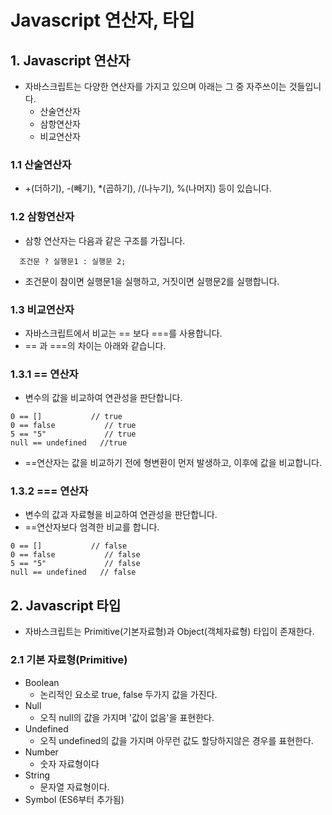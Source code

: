 # Javascript 연산자, 타입

## 1. Javascript 연산자
- 자바스크립트는 다양한 연산자를 가지고 있으며 아래는 그 중 자주쓰이는 것들입니다.
  - 산술연산자
  - 삼항연산자
  - 비교연산자
  
### 1.1 산술연산자

- +(더하기), -(빼기), *(곱하기), /(나누기), %(나머지) 등이 있습니다.

### 1.2 삼항연산자

- 삼항 연산자는 다음과 같은 구조를 가집니다.
~~~
  조건문 ? 실행문1 : 실행문 2;
~~~
- 조건문이 참이면 실행문1을 실행하고, 거짓이면 실행문2를 실행합니다.

### 1.3 비교연산자

- 자바스크립트에서 비교는 == 보다 ===를 사용합니다.
- == 과 ===의 차이는 아래와 같습니다.

### 1.3.1 == 연산자

- 변수의 값을 비교하여 연관성을 판단합니다.

~~~
0 == []           // true
0 == false           // true
5 == "5"             // true
null == undefined   //true
~~~

- ==연산자는 값을 비교하기 전에 형변환이 먼저 발생하고, 이후에 값을 비교합니다.

### 1.3.2 === 연산자

- 변수의 값과 자료형을 비교하여 연관성을 판단합니다.
- ==연산자보다 엄격한 비교를 합니다.

~~~
0 == []           // false
0 == false           // false
5 == "5"             // false
null == undefined   // false
~~~

## 2. Javascript 타입

- 자바스크립트는 Primitive(기본자료형)과 Object(객체자료형) 타입이 존재한다.


### 2.1 기본 자료형(Primitive)

- Boolean
  - 논리적인 요소로 true, false 두가지 값을 가진다.
- Null
  - 오직 null의 값을 가지며 '값이 없음'을 표현한다.
- Undefined
  - 오직 undefined의 값을 가지며 아무런 값도 할당하지않은 경우를 표현한다.
- Number
  - 숫자 자료형이다
- String
  - 문자열 자료형이다.
- Symbol (ES6부터 추가됨)

